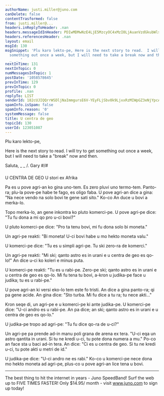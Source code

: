 ```yaml
---
authorName: justi.miller@juno.com
canDelete: false
contentTrasformed: false
from: justi.miller@...
headers.inReplyToHeader: .nan
headers.messageIdInHeader: PDIwMDMwNzE4LjE5MzcyOC4xMzI0LjAuanVzdGkubWlsbGVyQGp1bm8uY29tPg==
headers.referencesHeader: .nan
layout: email
msgId: 130
msgSnippet: 'Plu karo lekto-pe, Here is the next story to read.  I will try to get
  something out once a week, but I will need to take a break now and then. Saluta,
  _  _ '
nextInTime: 131
nextInTopic: 0
numMessagesInTopic: 1
postDate: '1058578645'
prevInTime: 129
prevInTopic: 0
profile: .nan
replyTo: LIST
senderId: 182cUJIQQrrWSDljNaImmgursE6V-YEyFLjSbv0k9LjxxRzMIWpGZ3eNjYpcAsIn-MYSDtNiLwzyGoiL
spamInfo.isSpam: false
spamInfo.reason: '0'
systemMessage: false
title: U centra de geo
topicId: 130
userId: 123051087
---
```


Plu karo lekto-pe,

Here is the next story to read.  I will try to get something out once a
week, but I will need to take a "break" now and then.

Saluta,
 _  _
  /.   Gary
#/\#
 ###



U CENTRA DE GEO
U stori ex Afrika

Pa es u pove agri-an ko gina uno-tem.  Es zero pluvi uno termo-tem. 
Panto-ra; plu-la pove-pe habe te fago, es oligo faba.  U pove agri-an
dice a gina: "Na nece vendo na solo bovi te gene sati sito."  Ko-co An
duce u bovi a merka-lo.

Topo merka-lo, an gene inkontra ko pluto komerci-pe.  U pove agri-pe
dice: "Tu fu dona a mi qo pro u-ci bovi?"

U pluto komerci-pe dice: "Pro ta tenu bovi, mi fu dona solo bi moneta."

Un agri-pe reakti: "Bi moneta! U-ci bovi habe u mo hekto moneta valu."

U komerci-pe dice: "Tu es u simpli agri-pe.  Tu ski zero-ra de komerci."

Un agri-pe reakti: "Mi ski; qanto astro es in urani e u centra de geo es
qo-lo!"  An dice u-ci ko koleri e minus puta.

U komerci-pe reakti: "Tu es u rabi-pe. Zero-pe ski; qanto astro es in
urani e u centra de geo es qo-lo. Mi fu tena tu bovi, a-kron u judika-pe
face u judika; tu es u rabi-pe."

U pove agri-an ki versi eko-lo tem este fo tristi.  An dice a gina
panto-ra; qi pa gene acide.  An gina dice: "Sto turba. Mi fu dice a tu
ra; tu nece akti..."

Kron seqe di, un agri-pe e u komerci-pe ki ante judika-pe.  U komerci-pe
dice: "U-ci andro es u rabi-pe. An pa dice; an ski; qanto astro es in
urani e u centra de geo es qo-lo."

U judika-pe tropo ad agri-pe: "Tu fu dice qo-ra de u-ci?"

Un agri-pe pa prende ad-in manu poli grana de arena ex tera.  "U-ci eqa
un astro qantita in urani. Si tu ne kredi u-ci, tu pote dona numera a
mu."  Po-co an face sta u baci ad-in tera.  An dice: "Ci es u centra de
geo. Si tu ne kredi u-ci, tu pote akti u metri de id."

U judika-pe dice: "U-ci andro ne es rabi."  Ko-co u komerci-pe nece dona
mo hekto moneta ad agri-pe, plus-co u pove agri-an lice tena u bovi.

________________________________________________________________
The best thing to hit the internet in years - Juno SpeedBand!
Surf the web up to FIVE TIMES FASTER!
Only $14.95/ month - visit www.juno.com to sign up today!

